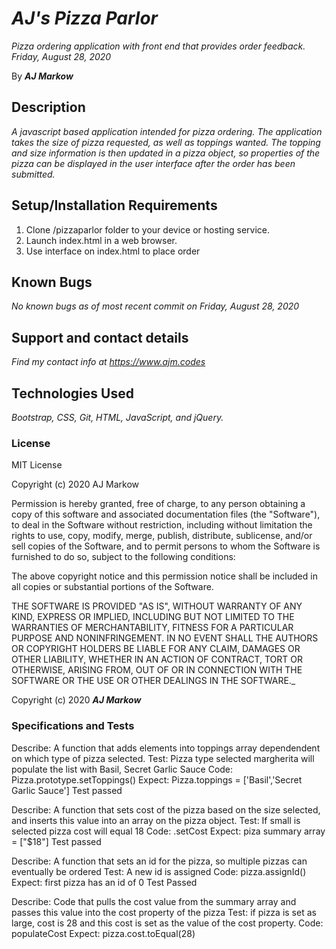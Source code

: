 # _AJ's Pizza Parlor_

_Pizza ordering application with front end that provides order feedback. Friday, August 28, 2020_

By **_AJ Markow_**

## Description

_A javascript based application intended for pizza ordering. The application takes the size of pizza requested, as well as toppings wanted. The topping and size information is then updated in a pizza object, so properties of the pizza can be displayed in the user interface after the order has been submitted._

## Setup/Installation Requirements

1. Clone /pizzaparlor folder to your device or hosting service.
2. Launch index.html in a web browser.
3. Use interface on index.html to place order

## Known Bugs

_No known bugs as of most recent commit on Friday, August 28, 2020_

## Support and contact details

_Find my contact info at https://www.ajm.codes_

## Technologies Used

_Bootstrap, CSS, Git, HTML, JavaScript, and jQuery._

### License

MIT License

Copyright (c) 2020 AJ Markow

Permission is hereby granted, free of charge, to any person obtaining a copy
of this software and associated documentation files (the "Software"), to deal
in the Software without restriction, including without limitation the rights
to use, copy, modify, merge, publish, distribute, sublicense, and/or sell
copies of the Software, and to permit persons to whom the Software is
furnished to do so, subject to the following conditions:

The above copyright notice and this permission notice shall be included in all
copies or substantial portions of the Software.

THE SOFTWARE IS PROVIDED "AS IS", WITHOUT WARRANTY OF ANY KIND, EXPRESS OR
IMPLIED, INCLUDING BUT NOT LIMITED TO THE WARRANTIES OF MERCHANTABILITY,
FITNESS FOR A PARTICULAR PURPOSE AND NONINFRINGEMENT. IN NO EVENT SHALL THE
AUTHORS OR COPYRIGHT HOLDERS BE LIABLE FOR ANY CLAIM, DAMAGES OR OTHER
LIABILITY, WHETHER IN AN ACTION OF CONTRACT, TORT OR OTHERWISE, ARISING FROM,
OUT OF OR IN CONNECTION WITH THE SOFTWARE OR THE USE OR OTHER DEALINGS IN THE
SOFTWARE.\_

Copyright (c) 2020 **_AJ Markow_**

### Specifications and Tests

Describe: A function that adds elements into toppings array dependendent on which type of pizza selected.
Test: Pizza type selected margherita will populate the list with Basil, Secret Garlic Sauce
Code: Pizza.prototype.setToppings()
Expect: Pizza.toppings = ['Basil','Secret Garlic Sauce']
Test passed

Describe: A function that sets cost of the pizza based on the size selected, and inserts this value into an array on the pizza object.
Test: If small is selected pizza cost will equal 18
Code: .setCost
Expect: piza summary array = ["$18"]
Test passed

Describe: A function that sets an id for the pizza, so multiple pizzas can eventually be ordered
Test: A new id is assigned
Code: pizza.assignId()
Expect: first pizza has an id of 0
Test Passed

Describe: Code that pulls the cost value from the summary array and passes this value into the cost property of the pizza
Test: if pizza is set as large, cost is 28 and this cost is set as the value of the cost property.
Code: populateCost
Expect: pizza.cost.toEqual(28)
